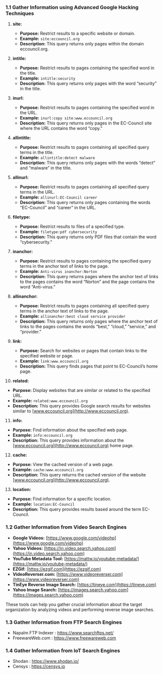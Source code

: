 ### 1.1 Gather Information using Advanced Google Hacking Techniques

1. **site:**
   - **Purpose:** Restrict results to a specific website or domain.
   - **Example:** `site:eccouncil.org`
   - **Description:** This query returns only pages within the domain eccouncil.org.

2. **intitle:**
   - **Purpose:** Restrict results to pages containing the specified word in the title.
   - **Example:** `intitle:security`
   - **Description:** This query returns only pages with the word “security” in the title.

3. **inurl:**
   - **Purpose:** Restrict results to pages containing the specified word in the URL.
   - **Example:** `inurl:copy site:www.eccouncil.org`
   - **Description:** This query returns only pages in the EC-Council site where the URL contains the word “copy.”

4. **allintitle:**
   - **Purpose:** Restrict results to pages containing all specified query terms in the title.
   - **Example:** `allintitle:detect malware`
   - **Description:** This query returns only pages with the words “detect” and “malware” in the title.

5. **allinurl:**
   - **Purpose:** Restrict results to pages containing all specified query terms in the URL.
   - **Example:** `allinurl:EC-Council career`
   - **Description:** This query returns only pages containing the words “EC-Council” and “career” in the URL.

6. **filetype:**
   - **Purpose:** Restrict results to files of a specified type.
   - **Example:** `filetype:pdf cybersecurity`
   - **Description:** This query returns only PDF files that contain the word “cybersecurity.”

7. **inanchor:**
   - **Purpose:** Restrict results to pages containing the specified query terms in the anchor text of links to the page.
   - **Example:** `Anti-virus inanchor:Norton`
   - **Description:** This query returns pages where the anchor text of links to the pages contains the word “Norton” and the page contains the word “Anti-virus.”

8. **allinanchor:**
   - **Purpose:** Restrict results to pages containing all specified query terms in the anchor text of links to the page.
   - **Example:** `allinanchor:best cloud service provider`
   - **Description:** This query returns only pages where the anchor text of links to the pages contains the words “best,” “cloud,” “service,” and “provider.”

9. **link:**
   - **Purpose:** Search for websites or pages that contain links to the specified website or page.
   - **Example:** `link:www.eccouncil.org`
   - **Description:** This query finds pages that point to EC-Council’s home page.

10. **related:**
   - **Purpose:** Display websites that are similar or related to the specified URL.
   - **Example:** `related:www.eccouncil.org`
   - **Description:** This query provides Google search results for websites similar to [www.eccouncil.org](http://www.eccouncil.org).

11. **info:**
   - **Purpose:** Find information about the specified web page.
   - **Example:** `info:eccouncil.org`
   - **Description:** This query provides information about the [www.eccouncil.org](http://www.eccouncil.org) home page.

12. **cache:**
   - **Purpose:** View the cached version of a web page.
   - **Example:** `cache:www.eccouncil.org`
   - **Description:** This query returns the cached version of the website [www.eccouncil.org](http://www.eccouncil.org).

13. **location:**
   - **Purpose:** Find information for a specific location.
   - **Example:** `location:EC-Council`
   - **Description:** This query provides results based around the term EC-Council.

### 1.2 Gather Information from Video Search Engines

- **Google Videos:** [https://www.google.com/videohp](https://www.google.com/videohp)
- **Yahoo Videos:** [https://in.video.search.yahoo.com](https://in.video.search.yahoo.com)
- **YouTube Metadata Tool:** [https://mattw.io/youtube-metadata/](https://mattw.io/youtube-metadata/)
- **EZGif:** [https://ezgif.com](https://ezgif.com)
- **VideoReverser.com:** [https://www.videoreverser.com](https://www.videoreverser.com)
- **TinEye Reverse Image Search:** [https://tineye.com](https://tineye.com)
- **Yahoo Image Search:** [https://images.search.yahoo.com](https://images.search.yahoo.com)

These tools can help you gather crucial information about the target organization by analyzing videos and performing reverse image searches.

### 1.3 Gather Information from FTP Search Engines

- Napalm FTP Indexer : https://www.searchftps.net/
- FreewareWeb.com : https://www.freewareweb.com

### 1.4 Gather Information from IoT Search Engines

- Shodan : https://www.shodan.io/
- Censys : https://censys.io

